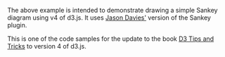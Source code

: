 The above example is intended to demonstrate drawing a simple Sankey diagram using v4 of d3.js. It uses  [Jason Davies'](https://github.com/d3/d3-plugins/tree/master/sankey) version of the Sankey plugin.

This is one of the code samples for the update to the book [D3 Tips and Tricks](https://leanpub.com/d3-t-and-t-v4) to version 4 of d3.js.